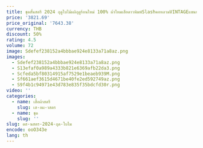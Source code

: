 ```yaml
---
title: ชุดสั้นสตรี 2024 ฤดูใบไม้ผลิฤดูร้อนใหม่ 100% ผ้าไหมเสือดาวพิมพ์SlashคอหลวมVINTAGEแขนยาวRobes
price: '3821.69'
price_original: '7643.38'
currency: THB
discount: 50%
rating: 4.5
volume: 72
image: Sdefef238152a4bbbae924e8133a71a8az.png
images:
  - Sdefef238152a4bbbae924e8133a71a8az.png
  - S13efaf0a989a4333b821e6369afb22da3.png
  - Scfeda5bf80314915af7529e1beaeb939M.png
  - Sf661aef3615d4671be40fe2ed592749az.png
  - S9f4b1c94971e43d783e835f35bdcfd30r.png
video: ''
categories:
  - name: เสื้อผ้าสตรี
    slug: เส-อผ-าสตร
  - name: ชุด
    slug: ''
slug: ดส-นสตร-2024-ฤด-ใบไม
encode: ooO343e
lang: th
---
```

  